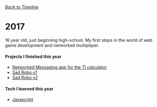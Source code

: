 *[Back to Timeline](./Timeline.md)*
# 2017
16 year old, just beginning high-school. My first steps in the world of web game development and networked multiplayer.

#### Projects I finished this year
- [Networked Messaging app for the TI calculator](../Apps/TiMessaging.md)
- [Sad Robo v1](../Games/SadRobo1.md)
- [Sad Robo v2](../Games/SadRobo2.md)

#### Tech I learned this year
- [Javascript](../Techs/Javascript.md)